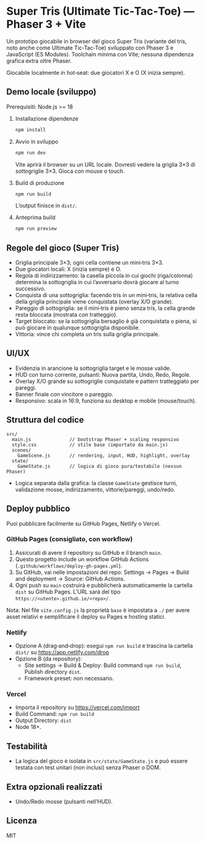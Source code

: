 # Super Tris (Ultimate Tic‑Tac‑Toe) — Phaser 3 + Vite

Un prototipo giocabile in browser del gioco Super Tris (variante del tris, noto anche come Ultimate Tic‑Tac‑Toe) sviluppato con Phaser 3 e JavaScript (ES Modules). Toolchain minima con Vite; nessuna dipendenza grafica extra oltre Phaser.

Giocabile localmente in hot‑seat: due giocatori X e O (X inizia sempre).

## Demo locale (sviluppo)

Prerequisiti: Node.js >= 18

1. Installazione dipendenze
   
   ```bash
   npm install
   ```

2. Avvio in sviluppo
   
   ```bash
   npm run dev
   ```
   
   Vite aprirà il browser su un URL locale. Dovresti vedere la griglia 3×3 di sottogriglie 3×3. Gioca con mouse o touch.

3. Build di produzione
   
   ```bash
   npm run build
   ```
   
   L’output finisce in `dist/`.

4. Anteprima build
   
   ```bash
   npm run preview
   ```

## Regole del gioco (Super Tris)
- Griglia principale 3×3; ogni cella contiene un mini‑tris 3×3.
- Due giocatori locali: X (inizia sempre) e O.
- Regola di indirizzamento: la casella piccola in cui giochi (riga/colonna) determina la sottogriglia in cui l’avversario dovrà giocare al turno successivo.
- Conquista di una sottogriglia: facendo tris in un mini‑tris, la relativa cella della griglia principale viene conquistata (overlay X/O grande).
- Pareggio di sottogriglia: se il mini‑tris è pieno senza tris, la cella grande resta bloccata (mostrata con tratteggio).
- Target bloccato: se la sottogriglia bersaglio è già conquistata o piena, si può giocare in qualunque sottogriglia disponibile.
- Vittoria: vince chi completa un tris sulla griglia principale.

## UI/UX
- Evidenzia in arancione la sottogriglia target e le mosse valide.
- HUD con turno corrente, pulsanti: Nuova partita, Undo, Redo, Regole.
- Overlay X/O grande su sottogriglie conquistate e pattern tratteggiato per pareggi.
- Banner finale con vincitore o pareggio.
- Responsivo: scala in 16:9, funziona su desktop e mobile (mouse/touch).

## Struttura del codice
```
src/
  main.js              // bootstrap Phaser + scaling responsivo
  style.css            // stile base (importato da main.js)
  scenes/
    GameScene.js       // rendering, input, HUD, highlight, overlay
  state/
    GameState.js       // logica di gioco pura/testabile (nessun Phaser)
```

- Logica separata dalla grafica: la classe `GameState` gestisce turni, validazione mosse, indirizzamento, vittorie/pareggi, undo/redo.

## Deploy pubblico
Puoi pubblicare facilmente su GitHub Pages, Netlify o Vercel.

### GitHub Pages (consigliato, con workflow)
1. Assicurati di avere il repository su GitHub e il branch `main`.
2. Questo progetto include un workflow GitHub Actions (`.github/workflows/deploy-gh-pages.yml`).
3. Su GitHub, vai nelle impostazioni del repo: Settings → Pages → Build and deployment → Source: GitHub Actions.
4. Ogni push su `main` costruirà e pubblicherà automaticamente la cartella `dist` su GitHub Pages. L’URL sarà del tipo `https://<utente>.github.io/<repo>/`.

Nota: Nel file `vite.config.js` la proprietà `base` è impostata a `./` per avere asset relativi e semplificare il deploy su Pages e hosting statici.

### Netlify
- Opzione A (drag‑and‑drop): esegui `npm run build` e trascina la cartella `dist/` su https://app.netlify.com/drop
- Opzione B (da repository):
  - Site settings → Build & Deploy: Build command `npm run build`, Publish directory `dist`.
  - Framework preset: non necessario.

### Vercel
- Importa il repository su https://vercel.com/import
- Build Command: `npm run build`
- Output Directory: `dist`
- Node 18+.

## Testabilità
- La logica del gioco è isolata in `src/state/GameState.js` e può essere testata con test unitari (non inclusi) senza Phaser o DOM.

## Extra opzionali realizzati
- Undo/Redo mosse (pulsanti nell’HUD).

## Licenza
MIT

